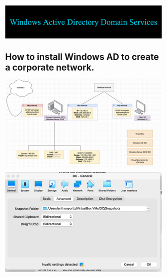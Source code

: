 ![](images/Windows_Active_Directory_Domain_Services-2.png)
# How to install Windows AD to create a corporate network.


![](images/WindowsADdrawIO.png)


![](images/Home%20Lab%20-DC/DomainController/DC1.png) 
